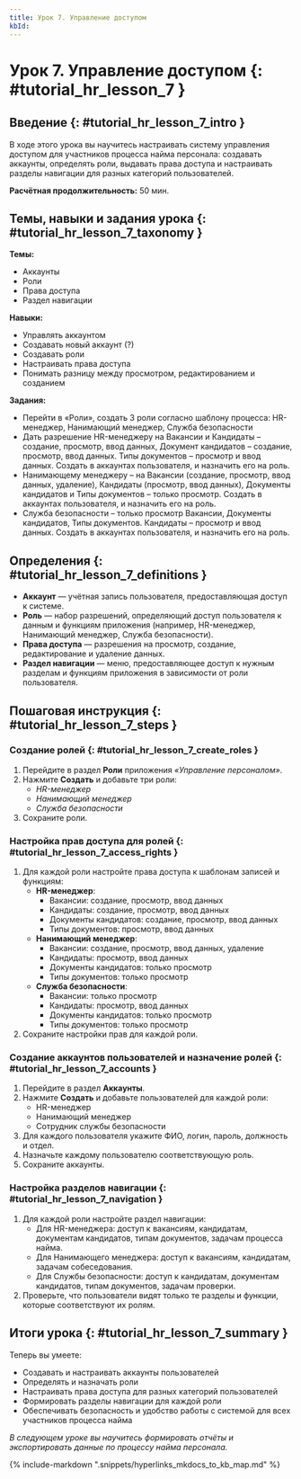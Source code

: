 ```yaml
---
title: Урок 7. Управление доступом
kbId:
---
```


# Урок 7. Управление доступом {: #tutorial_hr_lesson_7 }

## Введение {: #tutorial_hr_lesson_7_intro }

В ходе этого урока вы научитесь настраивать систему управления доступом для участников процесса найма персонала: создавать аккаунты, определять роли, выдавать права доступа и настраивать разделы навигации для разных категорий пользователей.

**Расчётная продолжительность:** 50 мин.

## Темы, навыки и задания урока {: #tutorial_hr_lesson_7_taxonomy }

**Темы:**
- Аккаунты
- Роли
- Права доступа
- Раздел навигации

**Навыки:**
- Управлять аккаунтом
- Создавать новый аккаунт (?)
- Создавать роли
- Настраивать права доступа
- Понимать разницу между просмотром, редактированием и созданием

**Задания:**
- Перейти в «Роли», создать 3 роли согласно шаблону процесса: HR-менеджер, Нанимающий менеджер, Служба безопасности
- Дать разрешение HR-менеджеру на Вакансии и Кандидаты – создание, просмотр, ввод данных, Документ кандидатов – создание, просмотр, ввод данных. Типы документов – просмотр и ввод данных. Создать в аккаунтах пользователя, и назначить его на роль.
- Нанимающему менеджеру – на Вакансии (создание, просмотр, ввод данных, удаление), Кандидаты (просмотр, ввод данных), Документы кандидатов и Типы документов – только просмотр. Создать в аккаунтах пользователя, и назначить его на роль.
- Служба безопасности – только просмотр Вакансии, Документы кандидатов, Типы документов. Кандидаты – просмотр и ввод данных. Создать в аккаунтах пользователя, и назначить его на роль.

## Определения {: #tutorial_hr_lesson_7_definitions }

- **Аккаунт** — учётная запись пользователя, предоставляющая доступ к системе.
- **Роль** — набор разрешений, определяющий доступ пользователя к данным и функциям приложения (например, HR-менеджер, Нанимающий менеджер, Служба безопасности).
- **Права доступа** — разрешения на просмотр, создание, редактирование и удаление данных.
- **Раздел навигации** — меню, предоставляющее доступ к нужным разделам и функциям приложения в зависимости от роли пользователя.

## Пошаговая инструкция {: #tutorial_hr_lesson_7_steps }

### Создание ролей {: #tutorial_hr_lesson_7_create_roles }

1. Перейдите в раздел **Роли** приложения _«Управление персоналом»_.
2. Нажмите **Создать** и добавьте три роли:
    - _HR-менеджер_
    - _Нанимающий менеджер_
    - _Служба безопасности_
3. Сохраните роли.

### Настройка прав доступа для ролей {: #tutorial_hr_lesson_7_access_rights }

1. Для каждой роли настройте права доступа к шаблонам записей и функциям:
    - **HR-менеджер**:
        - Вакансии: создание, просмотр, ввод данных
        - Кандидаты: создание, просмотр, ввод данных
        - Документы кандидатов: создание, просмотр, ввод данных
        - Типы документов: просмотр, ввод данных
    - **Нанимающий менеджер**:
        - Вакансии: создание, просмотр, ввод данных, удаление
        - Кандидаты: просмотр, ввод данных
        - Документы кандидатов: только просмотр
        - Типы документов: только просмотр
    - **Служба безопасности**:
        - Вакансии: только просмотр
        - Кандидаты: просмотр, ввод данных
        - Документы кандидатов: только просмотр
        - Типы документов: только просмотр
2. Сохраните настройки прав для каждой роли.

### Создание аккаунтов пользователей и назначение ролей {: #tutorial_hr_lesson_7_accounts }

1. Перейдите в раздел **Аккаунты**.
2. Нажмите **Создать** и добавьте пользователей для каждой роли:
    - HR-менеджер
    - Нанимающий менеджер
    - Сотрудник службы безопасности
3. Для каждого пользователя укажите ФИО, логин, пароль, должность и отдел.
4. Назначьте каждому пользователю соответствующую роль.
5. Сохраните аккаунты.

### Настройка разделов навигации {: #tutorial_hr_lesson_7_navigation }

1. Для каждой роли настройте раздел навигации:
    - Для HR-менеджера: доступ к вакансиям, кандидатам, документам кандидатов, типам документов, задачам процесса найма.
    - Для Нанимающего менеджера: доступ к вакансиям, кандидатам, задачам собеседования.
    - Для Службы безопасности: доступ к кандидатам, документам кандидатов, типам документов, задачам проверки.
2. Проверьте, что пользователи видят только те разделы и функции, которые соответствуют их ролям.

## Итоги урока {: #tutorial_hr_lesson_7_summary }

Теперь вы умеете:
- Создавать и настраивать аккаунты пользователей
- Определять и назначать роли
- Настраивать права доступа для разных категорий пользователей
- Формировать разделы навигации для каждой роли
- Обеспечивать безопасность и удобство работы с системой для всех участников процесса найма

_В следующем уроке вы научитесь формировать отчёты и экспортировать данные по процессу найма персонала._

{% include-markdown ".snippets/hyperlinks_mkdocs_to_kb_map.md" %}
